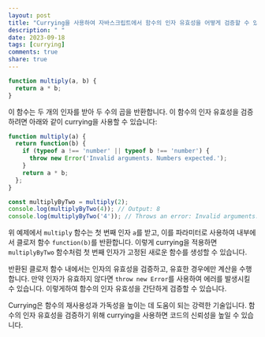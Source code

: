 ```yaml
---
layout: post
title: "Currying을 사용하여 자바스크립트에서 함수의 인자 유효성을 어떻게 검증할 수 있나요?"
description: " "
date: 2023-09-18
tags: [currying]
comments: true
share: true
---
```


```javascript
function multiply(a, b) {
  return a * b;
}
```

이 함수는 두 개의 인자를 받아 두 수의 곱을 반환합니다. 이 함수의 인자 유효성을 검증하려면 아래와 같이 currying을 사용할 수 있습니다:

```javascript
function multiply(a) {
  return function(b) {
    if (typeof a !== 'number' || typeof b !== 'number') {
      throw new Error('Invalid arguments. Numbers expected.');
    }
    return a * b;
  };
}

const multiplyByTwo = multiply(2);
console.log(multiplyByTwo(4)); // Output: 8
console.log(multiplyByTwo('4')); // Throws an error: Invalid arguments. Numbers expected.
```

위 예제에서 `multiply` 함수는 첫 번째 인자 `a`를 받고, 이를 파라미터로 사용하여 내부에서 클로저 함수 `function(b)`를 반환합니다. 이렇게 currying을 적용하면 `multiplyByTwo` 함수처럼 첫 번째 인자가 고정된 새로운 함수를 생성할 수 있습니다.

반환된 클로저 함수 내에서는 인자의 유효성을 검증하고, 유효한 경우에만 계산을 수행합니다. 만약 인자가 유효하지 않다면 `throw new Error`를 사용하여 에러를 발생시킬 수 있습니다. 이렇게하여 함수의 인자 유효성을 간단하게 검증할 수 있습니다.

Currying은 함수의 재사용성과 가독성을 높이는 데 도움이 되는 강력한 기술입니다. 함수의 인자 유효성을 검증하기 위해 currying을 사용하면 코드의 신뢰성을 높일 수 있습니다.